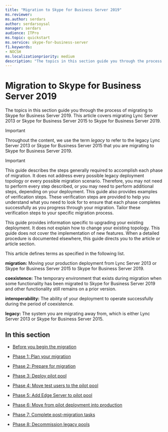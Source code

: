 ```yaml
---
title: "Migration to Skype for Business Server 2019"
ms.reviewer: 
ms.author: serdars
author: serdarsoysal
manager: serdars
audience: ITPro
ms.topic: quickstart
ms.service: skype-for-business-server
f1.keywords:
- NOCSH
ms.localizationpriority: medium
description: "The topics in this section guide you through the process of migrating to Skype for Business Server 2019."
---
```


# Migration to Skype for Business Server 2019

The topics in this section guide you through the process of migrating to Skype for Business Server 2019. This article covers migrating Lync Server 2013 or Skype for Business Server 2015 to Skype for Business Server 2019.

> [!IMPORTANT]
> Throughout the content, we use the term *legacy* to refer to the legacy Lync Server 2013 or Skype for Business Server 2015 that you are migrating to Skype for Business Server 2019.
  
> [!IMPORTANT]
> This guide describes the steps generally required to accomplish each phase of migration. It does not address every possible legacy deployment topology or every possible migration scenario. Therefore, you may not need to perform every step described, or you may need to perform additional steps, depending on your deployment. This guide also provides examples of verification steps. These verification steps are provided to help you understand what you need to look for to ensure that each phase completes successfully as you progress through your migration. Tailor these verification steps to your specific migration process. 
  
This guide provides information specific to upgrading your existing deployment. It does not explain how to change your existing topology. This guide does not cover the implementation of new features. When a detailed procedure is documented elsewhere, this guide directs you to the article or article section. 
  
This article defines terms as specified in the following list.
  
**migration:** Moving your production deployment from Lync Server 2013 or Skype for Business Server 2015 to Skype for Business Server 2019.
    
**coexistence:** The temporary environment that exists during migration when some functionality has been migrated to Skype for Business Server 2019 and other functionality still remains on a prior version.
    
**interoperability:** The ability of your deployment to operate successfully during the period of coexistence.

**legacy:** The system you are migrating away from, which is either Lync Server 2013 or Skype for Business Server 2015.
    
## In this section

- [Before you begin the migration](before-you-begin-the-migration.md)
    
- [Phase 1: Plan your migration](phase-1-plan-your-migration.md)
    
- [Phase 2: Prepare for migration](phase-2-prepare-for-migration.md)
    
- [Phase 3: Deploy pilot pool](phase-3-deploy-pilot-pool.md)
    
- [Phase 4: Move test users to the pilot pool](phase-4-move-test-users-to-the-pilot-pool.md)
    
- [Phase 5: Add Edge Server to pilot pool](phase-5-add-edge-server-to-pilot-pool.md)
    
- [Phase 6: Move from pilot deployment into production](phase-6-move-from-pilot-deployment-into-production.md)
    
- [Phase 7: Complete post-migration tasks](phase-7-complete-post-migration-tasks.md)
    
- [Phase 8: Decommission legacy pools](phase-8-decommission-legacy-pools.md)
    

